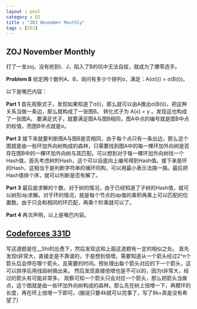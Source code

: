 ```yaml
---
layout : post
category : OI
title : "ZOJ November Monthly"
tags : [ZOJ]
---
```




## ZOJ November Monthly

打了一发zoj，没有抢到I、J，陷入了B的坑中无法自拔，就成为了爆零选手。

**Problem B**
给定两个数列A、B，询问有多少个排列σ，满足：A(σ(i)) = σ(B(i))。

以下是嘴巴内容：

**Part 1**
首先观察式子，发现如果知道了σ(i)，那么就可以由A推出σ(B(i))，把这种关系当做一条边，那么就构成了一张图B。
转化式子为 A(x) = y 。发现这也构成了一张图A。
要满足式子，就要满足图A与图B相同，图A中点的编号就是图B中点的权值，而图B中点就是σ。

**Part 2**
接下来就要判断图A与图B是否相同，由于每个点只有一条出边，那么这个图就是由一些环加外向树构成的森林，只需要找到图A中的每一棵环加外向树是否存在图B中的一棵环加外向树与其匹配。可以想到对于每一棵环加外向树找一个Hash值，首先考虑树的Hash，这个可以自底向上编号得到Hash值。接下来是环的Hash，这相当于是判断字符串的循环同构，可以用最小表示法搞一搞。最后把Hash值排个序，就可以判断是否有解了。

**Part 3**
最后是求解的个数。对于树的情况，由于已经知道了子树的Hash值，就可以树形dp求解。对于环的情况，就是每个节点的dp值的乘积再乘上可以匹配的位置数。由于只会和相同的环匹配，再乘个阶乘就可以了。

**Part 4**
再次声明，以上是嘴巴内容。








## [Codeforces 331D](http://codeforces.com/problemset/problem/331/D3)

写这道题是在__Shi的怂恿下，然后发现这和上面这道题有一定的相似之处。
首先发现t非常大，直接走是不靠谱的，于是想到倍增。需要知道从一个箭头经过2^n个箭头后会停在哪个箭头，且需要的时间。预处理出每个箭头对应的下一个箭头，这可以排序后用线段树搞出来。
然后发现直接倍增也是不可以的，因为t非常大，经过的箭头有可能非常多。
观察可知一个箭头只会对应一个箭头，那么把箭头当做点，这个图就是由一些环加外向树构成的森林。那么先在树上倍增一下，再模环的长度，再在环上倍增一下即可。(据说只要4k就可以完事了，写了8k+真是没有希望了)
